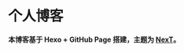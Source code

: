 # 个人博客



**本博客基于 Hexo + GitHub Page 搭建，主题为 [NexT](https://github.com/iissnan/hexo-theme-next)。**








